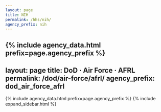 ```yaml
---
layout: page
title: NIH
permalink: /hhs/nih/
agency_prefix: nih
---
```


{% include agency_data.html prefix=page.agency_prefix %}
---
layout: page
title: DoD · Air Force · AFRL
permalink: /dod/air-force/afrl/
agency_prefix: dod_air_force_afrl
---
{% include agency_data.html prefix=page.agency_prefix %}
{% include expand_sidebar.html %}
